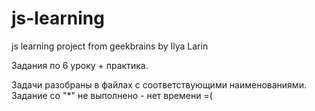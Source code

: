 # js-learning
js learning project from geekbrains by Ilya Larin

Задания по 6 уроку + практика.

Задачи разобраны в файлах с соответствующими наименованиями. 
Задание со "*" не выполнено - нет времени =(




